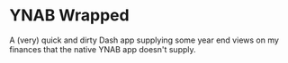 # YNAB Wrapped
A (very) quick and dirty Dash app supplying some year end views on my finances that the native YNAB app doesn't supply.
